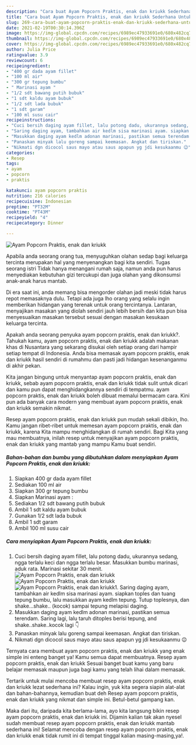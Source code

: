 ```yaml
---
description: "Cara buat Ayam Popcorn Praktis, enak dan kriukk Sederhana Untuk Jualan"
title: "Cara buat Ayam Popcorn Praktis, enak dan kriukk Sederhana Untuk Jualan"
slug: 269-cara-buat-ayam-popcorn-praktis-enak-dan-kriukk-sederhana-untuk-jualan
date: 2021-02-19T00:30:14.396Z
image: https://img-global.cpcdn.com/recipes/6989ec47933691e0/680x482cq70/ayam-popcorn-praktis-enak-dan-kriukk-foto-resep-utama.jpg
thumbnail: https://img-global.cpcdn.com/recipes/6989ec47933691e0/680x482cq70/ayam-popcorn-praktis-enak-dan-kriukk-foto-resep-utama.jpg
cover: https://img-global.cpcdn.com/recipes/6989ec47933691e0/680x482cq70/ayam-popcorn-praktis-enak-dan-kriukk-foto-resep-utama.jpg
author: Julia Price
ratingvalue: 3.9
reviewcount: 6
recipeingredient:
- "400 gr dada ayam fillet"
- "100 ml air"
- "300 gr tepung bumbu"
- " Marinasi ayam "
- "1/2 sdt bawang putih bubuk"
- "1 sdt kaldu ayam bubuk"
- "1/2 sdt lada bubuk"
- "1 sdt garam"
- "100 ml susu cair"
recipeinstructions:
- "Cuci bersih daging ayam fillet, lalu potong dadu, ukurannya sedang, ngga terlalu keci dan ngga terlalu besar. Masukkan bumbu marinasi, aduk rata. Marinasi sekitar 30 menit."
- "Saring daging ayam, tambahkan air kedlm sisa marinasi ayam. siapkan toples dan tuang tepung bumbu, lalu masukkan ayam kedlm tepung. Tutup toplesnya, dan shake...shake.. (kocok) sampai tepung melapisi daging."
- "Masukkan daging ayam kedlm adonan marinasi, pastikan semua terendam. Saring lagi, lalu taruh ditoples berisi tepung, and shake..shake..kocok lagi 👇"
- "Panaskan minyak lalu goreng sampai keemasan. Angkat dan tiriskan."
- "Nikmati dgn dicocol saus mayo atau saus apapun yg jdi kesukaanmu 😉"
categories:
- Resep
tags:
- ayam
- popcorn
- praktis

katakunci: ayam popcorn praktis 
nutrition: 216 calories
recipecuisine: Indonesian
preptime: "PT32M"
cooktime: "PT43M"
recipeyield: "4"
recipecategory: Dinner

---
```



![Ayam Popcorn Praktis, enak dan kriukk](https://img-global.cpcdn.com/recipes/6989ec47933691e0/680x482cq70/ayam-popcorn-praktis-enak-dan-kriukk-foto-resep-utama.jpg)

Apabila anda seorang orang tua, menyuguhkan olahan sedap bagi keluarga tercinta merupakan hal yang menyenangkan bagi kita sendiri. Tugas seorang istri Tidak hanya menangani rumah saja, namun anda pun harus menyediakan kebutuhan gizi tercukupi dan juga olahan yang dikonsumsi anak-anak harus mantab.

Di era  saat ini, anda memang bisa mengorder olahan jadi meski tidak harus repot memasaknya dulu. Tetapi ada juga lho orang yang selalu ingin memberikan hidangan yang terenak untuk orang tercintanya. Lantaran, menyajikan masakan yang diolah sendiri jauh lebih bersih dan kita pun bisa menyesuaikan masakan tersebut sesuai dengan masakan kesukaan keluarga tercinta. 



Apakah anda seorang penyuka ayam popcorn praktis, enak dan kriukk?. Tahukah kamu, ayam popcorn praktis, enak dan kriukk adalah makanan khas di Nusantara yang sekarang disukai oleh setiap orang dari hampir setiap tempat di Indonesia. Anda bisa memasak ayam popcorn praktis, enak dan kriukk hasil sendiri di rumahmu dan pasti jadi hidangan kesenanganmu di akhir pekan.

Kita jangan bingung untuk menyantap ayam popcorn praktis, enak dan kriukk, sebab ayam popcorn praktis, enak dan kriukk tidak sulit untuk dicari dan kamu pun dapat menghidangkannya sendiri di tempatmu. ayam popcorn praktis, enak dan kriukk boleh dibuat memalui bermacam cara. Kini pun ada banyak cara modern yang membuat ayam popcorn praktis, enak dan kriukk semakin nikmat.

Resep ayam popcorn praktis, enak dan kriukk pun mudah sekali dibikin, lho. Kamu jangan ribet-ribet untuk memesan ayam popcorn praktis, enak dan kriukk, karena Kita mampu menghidangkan di rumah sendiri. Bagi Kita yang mau membuatnya, inilah resep untuk menyajikan ayam popcorn praktis, enak dan kriukk yang mantab yang mampu Kamu buat sendiri.

<!--inarticleads1-->

##### Bahan-bahan dan bumbu yang dibutuhkan dalam menyiapkan Ayam Popcorn Praktis, enak dan kriukk:

1. Siapkan 400 gr dada ayam fillet
1. Sediakan 100 ml air
1. Siapkan 300 gr tepung bumbu
1. Siapkan  Marinasi ayam :
1. Sediakan 1/2 sdt bawang putih bubuk
1. Ambil 1 sdt kaldu ayam bubuk
1. Gunakan 1/2 sdt lada bubuk
1. Ambil 1 sdt garam
1. Ambil 100 ml susu cair




<!--inarticleads2-->

##### Cara menyiapkan Ayam Popcorn Praktis, enak dan kriukk:

1. Cuci bersih daging ayam fillet, lalu potong dadu, ukurannya sedang, ngga terlalu keci dan ngga terlalu besar. Masukkan bumbu marinasi, aduk rata. Marinasi sekitar 30 menit.
<img src="https://img-global.cpcdn.com/steps/565d8e6e6b9f5485/160x128cq70/ayam-popcorn-praktis-enak-dan-kriukk-langkah-memasak-1-foto.jpg" alt="Ayam Popcorn Praktis, enak dan kriukk"><img src="https://img-global.cpcdn.com/steps/e0b74d0473d98d99/160x128cq70/ayam-popcorn-praktis-enak-dan-kriukk-langkah-memasak-1-foto.jpg" alt="Ayam Popcorn Praktis, enak dan kriukk"><img src="https://img-global.cpcdn.com/steps/60e0e16f47f1d25c/160x128cq70/ayam-popcorn-praktis-enak-dan-kriukk-langkah-memasak-1-foto.jpg" alt="Ayam Popcorn Praktis, enak dan kriukk">1. Saring daging ayam, tambahkan air kedlm sisa marinasi ayam. siapkan toples dan tuang tepung bumbu, lalu masukkan ayam kedlm tepung. Tutup toplesnya, dan shake...shake.. (kocok) sampai tepung melapisi daging.
1. Masukkan daging ayam kedlm adonan marinasi, pastikan semua terendam. Saring lagi, lalu taruh ditoples berisi tepung, and shake..shake..kocok lagi 👇
1. Panaskan minyak lalu goreng sampai keemasan. Angkat dan tiriskan.
1. Nikmati dgn dicocol saus mayo atau saus apapun yg jdi kesukaanmu 😉




Ternyata cara membuat ayam popcorn praktis, enak dan kriukk yang enak simple ini enteng banget ya! Kamu semua dapat membuatnya. Resep ayam popcorn praktis, enak dan kriukk Sesuai banget buat kamu yang baru belajar memasak maupun juga bagi kamu yang telah lihai dalam memasak.

Tertarik untuk mulai mencoba membuat resep ayam popcorn praktis, enak dan kriukk lezat sederhana ini? Kalau ingin, yuk kita segera siapin alat-alat dan bahan-bahannya, kemudian buat deh Resep ayam popcorn praktis, enak dan kriukk yang nikmat dan simple ini. Betul-betul gampang kan. 

Maka dari itu, daripada kita berlama-lama, ayo kita langsung bikin resep ayam popcorn praktis, enak dan kriukk ini. Dijamin kalian tak akan nyesel sudah membuat resep ayam popcorn praktis, enak dan kriukk mantab sederhana ini! Selamat mencoba dengan resep ayam popcorn praktis, enak dan kriukk enak tidak rumit ini di tempat tinggal kalian masing-masing,ya!.

